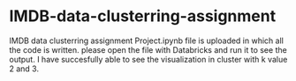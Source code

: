 # IMDB-data-clusterring-assignment
IMDB data clusterring assignment
Project.ipynb file is uploaded in which all the code is written.
please open the file with Databricks and run it to see the output.
I have succesfully able to see the visualization in cluster with k value 2 and 3.
